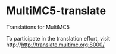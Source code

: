 MultiMC5-translate
==================

Translations for MultiMC5

To participate in the translation effort, visit http://http://translate.multimc.org:8000/
